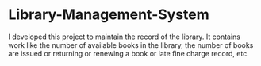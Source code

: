 # Library-Management-System
I developed this project to maintain the record of the library. It contains work like the number of available books in the library, the number of books are issued or returning or renewing a book or late fine charge record, etc.
